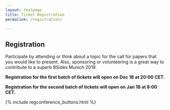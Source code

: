 ```yaml
---
layout: textpage
title: Ticket Registration
permalink: /registration/

---
```


## Registration
Participate by attending or think about a topic for the call for papers that you would like to present.
Also, sponsoring or volunteering is a great way to contribute to a superb BSides Munich 2019.

**Registration for the first batch of tickets will open on Dec 18 at 20:00 CET.**

**Registration for the second batch of tickets will open on Jan 18 at 8:00 CET.**

{% include regconference_buttons.html %}

 

